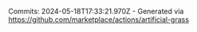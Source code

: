 Commits: 2024-05-18T17:33:21.970Z - Generated via https://github.com/marketplace/actions/artificial-grass
<br>
